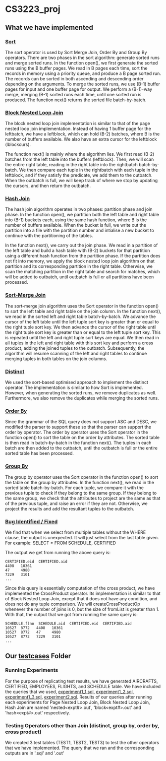 # CS3223_proj

## What we have implemented

### [Sort](COMPONENT/src/qp/operators/Sort.java)
The sort operator is used by Sort Merge Join, Order By and Group By operators. There are two phases in the sort algorithm: generate sorted runs and merge sorted runs. In the function open(), we first generate the sorted runs using the B buffer pages. We read in B pages each time, sort the records in memory using a priority queue, and produce a B page sorted run. The records can be sorted in both ascending and descending order depending on the arguments. To merge the sorted runs, we use (B-1) buffer pages for input and one buffer page for output. We perform a (B-1)-way merge, merging (B-1) sorted runs each time, until one sorted run is produced. The function next() returns the sorted file batch-by-batch. 

### [Block Nested Loop Join](COMPONENT/src/qp/operators/BlockNestedJoin.java)
The block nested loop join implementation is similar to that of the page nested loop join implementation. Instead of having 1 buffer page for the leftbatch, we have a leftblock, which can hold (B-2) batches, where B is the number of buffers available. We also have an extra cursor for the leftblock (lblockcurs).

The function next() is mainly where the algorithm lies. We first read (B-2) batches from the left table into the buffers (leftblock). Then, we will scan the entire right table, reading in the right table into the rightbatch batch-by-batch. We then compare each tuple in the rightbatch with each tuple in the leftblock, and if they satisfy the predicate, we add them to the outbatch. When the outbatch is full, we will keep track of where we stop by updating the cursors, and then return the outbatch.

### [Hash Join](COMPONENT/src/qp/operators/HashJoin.java)
The hash join algorithm operates in two phases: partition phase and join phase. In the function open(), we partition both the left table and right table into (B-1) buckets each, using the same hash function, where B is the number of buffers available. When the bucket is full, we write out the partition into a file with the partition number and intialise a new bucket to continue with the partitioning of the tables. 

In the function next(), we carry out the join phase. We read in a partition of the left table and build a hash table with (B-2) buckets for that partition using a different hash function from the partition phase. If the partition does not fit into memory, we apply the block nested loop join algorithm on that partition and its corresponding partition in the right table. Otherwise, we scan the matching partition in the right table and search for matches, which will be added to outbatch, until outbatch is full or all partitions have been processed. 

### [Sort-Merge Join](COMPONENT/src/qp/operators/SortMergeJoin.java)
The sort-merge join algorithm uses the Sort operator in the function open() to sort the left table and right table on the join column. In the function next(), we read in the sorted left and right table batch-by-batch. We advance the cursor of the left table until the left tuple sort key is greater than or equal to the right tuple sort key. We then advance the cursor of the right table until the right tuple sort key is greater than or equal to the left tuple sort key. This is repeated until the left and right tuple sort keys are equal. We then read in all tuples in the left and right table with this sort key and perform a cross product, adding the joined tuples to the outbatch. Subsequently, the algorithm will resume scanning of the left and right tables to continue merging tuples in both tables on the join columns. 

### [Distinct](COMPONENT/src/qp/operators/Distinct.java)
We used the sort-based optimised approach to implement the distinct operator. The implementation is similar to how Sort is implemented. However, when generating the sorted runs, we remove duplicates as well. Furthermore, we also remove the duplicates while merging the sorted runs.

### [Order By](COMPONENT/src/qp/operators/OrderBy.java)
Since the grammar of the SQL query does not support ASC and DESC, we modified the parser to support these so that the parser can support the order by operator. The order by operator uses the Sort operator in the function open() to sort the table on the order by attributes. The sorted table is then read in batch-by-batch in the function next(). The tuples in each batch are then added to the outbatch, until the outbatch is full or the entire sorted table has been processed. 

### [Group By](COMPONENT/src/qp/operators/GroupBy.java)
The group by operator uses the Sort operator in the function open() to sort the table on the group by attributes. In the function next(), we read in the sorted table batch-by-batch. For each tuple, we compare it with the previous tuple to check if they belong to the same group. If they belong to the same group, we check that the attributes to project are the same as that of the previous tuple, and raise an error if they are not. Otherwise, we project the results and add the resultant tuples to the outbatch. 

### [Bug Identified / Fixed](COMPONENT/src/qp/operators/CrossProduct.java)
We find that when we select from multiple tables without the WHERE clause, the output is unexpected. It will just select from the last table given. For example: 
SELECT *
FROM SCHEDULE, CERTIFIED

The output we get from running the above query is: 
```
CERTIFIED.eid  CERTIFIED.aid 
4408   10361 
47     4980  
7229   3101  
...
```

Since this query is essentially computation of the cross product, we have implemented the CrossProduct operator. Its implementation is similar to that of Block Nested Loop Join, except that it does not have any condition, and does not do any tuple comparison. We will createCrossProductOp whenever the number of joins is 0, but the size of fromList is greater than 1. With that, the output that we got from running the same query is: 
```
SCHEDULE.flno  SCHEDULE.aid  CERTIFIED.eid  CERTIFIED.aid 
10527  8772   4408   10361 
10527  8772   47     4980  
10527  8772   7229   3101  
...
```

## Our [testcases](COMPONENT/testcases) Folder
### Running Experiments
For the purpose of replicating test results, we have generated AIRCRAFTS, CERTIFIED, EMPLOYEES, FLIGHTS, and SCHEDULE table. 
We have included the queries that we used, [experiment1_1.sql](COMPONENT/testcases/experiment1_1.sql), [experiment1_2.sql](COMPONENT/testcases/experiment1_2.sql), [experiment1_3.sql](COMPONENT/testcases/experiment1_3.sql), [experiment2.sql](COMPONENT/testcases/experiment2.sql).
Results of our queries after running each experiments for Page Nested Loop Join, Block Nested Loop Join, Hash Join are named 'nested<expt#>.out', 'block<expt#>.out' and 'hash<expt#>.out' respectively.

### Testing Operators other than Join (distinct, group by, order by, cross product)
We created 3 test tables (TEST1, TEST2, TEST3) to test the other operators that we have implemented.
The query that we ran and the corresponding outputs are in '<operator>.sql' and '<operator>.out'